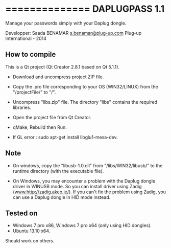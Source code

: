 ==============
DAPLUGPASS 1.1
==============

Manage your passwords simply with your Daplug dongle.

Developper: Saada BENAMAR <s.benamar@plug-up.com>
Plug-up International - 2014


## How to compile ##

This is a Qt project (Qt Creator 2.8.1 based on Qt 5.1.1).

- Download and uncompress project ZIP file. 

- Copy the .pro file corresponding to your OS (WIN32/LINUX) from the "<project directory>/projectFile/" to "<project directory>/".

- Uncompress "libs.zip" file. The directory "libs" contains the required libraries.

- Open the project file from Qt Creator.

- qMake, Rebuild then Run.

- If GL error : sudo apt-get install libglu1-mesa-dev.

## Note ##

- On windows, copy the "libusb-1.0.dll" from "<project directory>/libs/WIN32/libusb/" to the runtime directory (with the executable file).

- On Windows, you may encounter a problem with the Daplug dongle driver in WINUSB mode. So you can install driver using Zadig (www.http://zadig.akeo.ie/). If you can't fix the problem using Zadig, you can use a Daplug dongle in HID mode instead.

## Tested on ##

- Windows 7 pro x86, Windows 7 pro x64 (only using HID dongles).
- Ubuntu 13.10 x64.

Should work on others.

